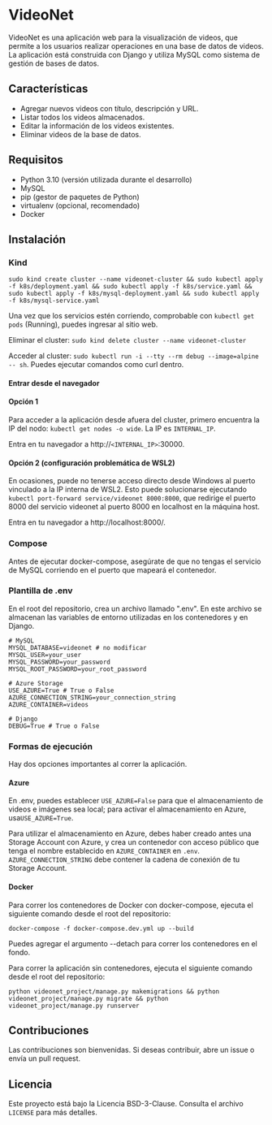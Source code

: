 # VideoNet

VideoNet es una aplicación web para la visualización de videos, que permite a los usuarios realizar operaciones en una base de datos de videos. La aplicación está construida con Django y utiliza MySQL como sistema de gestión de bases de datos.

## Características

- Agregar nuevos videos con título, descripción y URL.
- Listar todos los videos almacenados.
- Editar la información de los videos existentes.
- Eliminar videos de la base de datos.

## Requisitos

- Python 3.10 (versión utilizada durante el desarrollo)
- MySQL
- pip (gestor de paquetes de Python)
- virtualenv (opcional, recomendado)
- Docker

## Instalación

### Kind

`sudo kind create cluster --name videonet-cluster && sudo kubectl apply -f k8s/deployment.yaml && sudo kubectl apply -f k8s/service.yaml && sudo kubectl apply -f k8s/mysql-deployment.yaml && sudo kubectl apply -f k8s/mysql-service.yaml`

Una vez que los servicios estén corriendo, comprobable con `kubectl get pods` (Running), puedes ingresar al sitio web.

Eliminar el cluster: `sudo kind delete cluster --name videonet-cluster`

Acceder al cluster: `sudo kubectl run -i --tty --rm debug --image=alpine -- sh`. Puedes ejecutar comandos como curl dentro.

#### Entrar desde el navegador

#### Opción 1

Para acceder a la aplicación desde afuera del cluster, primero encuentra la IP del nodo: `kubectl get nodes -o wide`. La IP es `INTERNAL_IP`.

Entra en tu navegador a http://`<INTERNAL_IP>`:30000.

#### Opción 2 (configuración problemática de WSL2)

En ocasiones, puede no tenerse acceso directo desde Windows al puerto vinculado a la IP interna de WSL2. Esto puede solucionarse ejecutando `kubectl port-forward service/videonet 8000:8000`, que redirige el puerto 8000 del servicio videonet al puerto 8000 en localhost en la máquina host.

Entra en tu navegador a http://localhost:8000/.

### Compose

Antes de ejecutar docker-compose, asegúrate de que no tengas el servicio de MySQL corriendo en el puerto que mapeará el contenedor.

### Plantilla de .env

En el root del repositorio, crea un archivo llamado ".env". En este archivo se almacenan las variables de entorno utilizadas en los contenedores y en Django.

```.env
# MySQL
MYSQL_DATABASE=videonet # no modificar
MYSQL_USER=your_user
MYSQL_PASSWORD=your_password
MYSQL_ROOT_PASSWORD=your_root_password

# Azure Storage
USE_AZURE=True # True o False
AZURE_CONNECTION_STRING=your_connection_string
AZURE_CONTAINER=videos

# Django
DEBUG=True # True o False
```

### Formas de ejecución

Hay dos opciones importantes al correr la aplicación.

#### Azure

En .env, puedes establecer `USE_AZURE=False` para que el almacenamiento de videos e imágenes sea local; para activar el almacenamiento en Azure, usa`USE_AZURE=True`.

Para utilizar el almacenamiento en Azure, debes haber creado antes una Storage Account con Azure, y crea un contenedor con acceso público que tenga el nombre establecido en `AZURE_CONTAINER` en `.env`. `AZURE_CONNECTION_STRING` debe contener la cadena de conexión de tu Storage Account.

#### Docker

Para correr los contenedores de Docker con docker-compose, ejecuta el siguiente comando desde el root del repositorio:

`docker-compose -f docker-compose.dev.yml up --build`

Puedes agregar el argumento --detach para correr los contenedores en el fondo.

Para correr la aplicación sin contenedores, ejecuta el siguiente comando desde el root del repositorio:

`python videonet_project/manage.py makemigrations && python videonet_project/manage.py migrate && python videonet_project/manage.py runserver`

## Contribuciones

Las contribuciones son bienvenidas. Si deseas contribuir, abre un issue o envía un pull request.

## Licencia

Este proyecto está bajo la Licencia BSD-3-Clause. Consulta el archivo `LICENSE` para más detalles.
